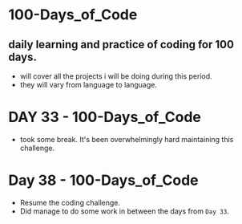 # 100-Days_of_Code
## daily learning and practice of coding for 100 days.
- will cover all the projects i will be doing during this period.
- they will vary from language to language.


# DAY 33 - 100-Days_of_Code
- took some break. It's been overwhelmingly hard maintaining this challenge.

# Day 38 - 100-Days_of_Code
- Resume the coding challenge.
- Did manage to do some work in between the days from `Day 33`.
